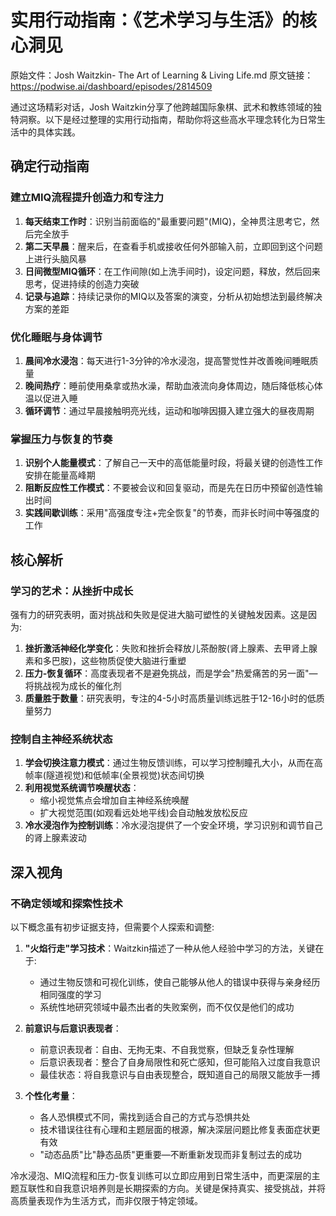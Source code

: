 # 实用行动指南：《艺术学习与生活》的核心洞见

原始文件：Josh Waitzkin- The Art of Learning & Living Life.md
原文链接：https://podwise.ai/dashboard/episodes/2814509

通过这场精彩对话，Josh Waitzkin分享了他跨越国际象棋、武术和教练领域的独特洞察。以下是经过整理的实用行动指南，帮助你将这些高水平理念转化为日常生活中的具体实践。

## 确定行动指南

### 建立MIQ流程提升创造力和专注力
1. **每天结束工作时**：识别当前面临的"最重要问题"(MIQ)，全神贯注思考它，然后完全放手
2. **第二天早晨**：醒来后，在查看手机或接收任何外部输入前，立即回到这个问题上进行头脑风暴
3. **日间微型MIQ循环**：在工作间隙(如上洗手间时)，设定问题，释放，然后回来思考，促进持续的创造力突破
4. **记录与追踪**：持续记录你的MIQ以及答案的演变，分析从初始想法到最终解决方案的差距

### 优化睡眠与身体调节
1. **晨间冷水浸泡**：每天进行1-3分钟的冷水浸泡，提高警觉性并改善晚间睡眠质量
2. **晚间热疗**：睡前使用桑拿或热水澡，帮助血液流向身体周边，随后降低核心体温以促进入睡
3. **循环调节**：通过早晨接触明亮光线，运动和咖啡因摄入建立强大的昼夜周期

### 掌握压力与恢复的节奏
1. **识别个人能量模式**：了解自己一天中的高低能量时段，将最关键的创造性工作安排在能量高峰期
2. **阻断反应性工作模式**：不要被会议和回复驱动，而是先在日历中预留创造性输出时间
3. **实践间歇训练**：采用"高强度专注+完全恢复"的节奏，而非长时间中等强度的工作

## 核心解析

### 学习的艺术：从挫折中成长
强有力的研究表明，面对挑战和失败是促进大脑可塑性的关键触发因素。这是因为:

1. **挫折激活神经化学变化**：失败和挫折会释放儿茶酚胺(肾上腺素、去甲肾上腺素和多巴胺)，这些物质促使大脑进行重塑
2. **压力-恢复循环**：高度表现者不是避免挑战，而是学会"热爱痛苦的另一面"—将挑战视为成长的催化剂
3. **质量胜于数量**：研究表明，专注的4-5小时高质量训练远胜于12-16小时的低质量努力

### 控制自主神经系统状态
1. **学会切换注意力模式**：通过生物反馈训练，可以学习控制瞳孔大小，从而在高帧率(隧道视觉)和低帧率(全景视觉)状态间切换
2. **利用视觉系统调节唤醒状态**：
   - 缩小视觉焦点会增加自主神经系统唤醒
   - 扩大视觉范围(如观看远处地平线)会自动触发放松反应
3. **冷水浸泡作为控制训练**：冷水浸泡提供了一个安全环境，学习识别和调节自己的肾上腺素波动

## 深入视角

### 不确定领域和探索性技术
以下概念虽有初步证据支持，但需要个人探索和调整:

1. **"火焰行走"学习技术**：Waitzkin描述了一种从他人经验中学习的方法，关键在于:
   - 通过生物反馈和可视化训练，使自己能够从他人的错误中获得与亲身经历相同强度的学习
   - 系统性地研究领域中最杰出者的失败案例，而不仅仅是他们的成功

2. **前意识与后意识表现者**：
   - 前意识表现者：自由、无拘无束、不自我觉察，但缺乏复杂性理解
   - 后意识表现者：整合了自身局限性和死亡感知，但可能陷入过度自我意识
   - 最佳状态：将自我意识与自由表现整合，既知道自己的局限又能放手一搏

3. **个性化考量**：
   - 各人恐惧模式不同，需找到适合自己的方式与恐惧共处
   - 技术错误往往有心理和主题层面的根源，解决深层问题比修复表面症状更有效
   - "动态品质"比"静态品质"更重要—不断重新发现而非复制过去的成功

冷水浸泡、MIQ流程和压力-恢复训练可以立即应用到日常生活中，而更深层的主题互联性和自我意识培养则是长期探索的方向。关键是保持真实、接受挑战，并将高质量表现作为生活方式，而非仅限于特定领域。
